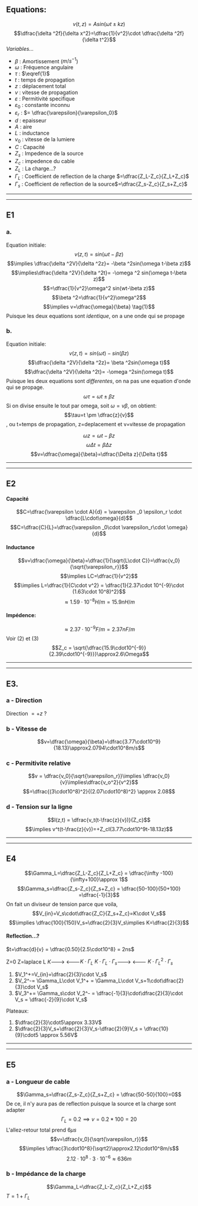 ## Equations:
$$v(t,z)=Asin(\omega t \pm kz)$$$$\dfrac{\delta ^2f}{\delta x^2}=\dfrac{1}{v^2}\cdot \dfrac{\delta ^2f}{\delta t^2}$$
*Variables...*
 - $\beta$ : Amortissement (${m/s}^{-1}$)
- $\omega$ : Fréquence angulaire
- $\tau$ : $\eqref{1}$
- $t$ : temps de propagation
- $z$ : déplacement total
- $v$ : vitesse de propagation
- $\varepsilon$ : Permitivité specifique
- $\varepsilon _0$ : constante inconnu
- $\varepsilon_r$ : $= \dfrac{\varepsilon}{\varepsilon_0}$ 
- $d$ : epaisseur 
- $A$ : aire
- $L$ : inductance
- $v_0$ : vitesse de la lumiere
- $C$ : Capacité
- $Z_s$ : Impedence de la source
- $Z_c$ : impedence du cable
- $Z_L$ : La charge...?
- $\Gamma_L$ : Coefficient de reflection de la charge $=\dfrac{Z_L-Z_c}{Z_L+Z_c}$ 
- $\Gamma_s$ : Coefficient de reflection de la source$=\dfrac{Z_s-Z_c}{Z_s+Z_c}$

-- --
-- --

## E1
### a.
Equation initiale:$$v(z,t) =sin(\omega t-\beta z)$$
$$\implies \dfrac{\delta ^2V}{\delta ^2z}= -\beta ^2sin(\omega t-\beta z)$$
$$\implies\dfrac{\delta ^2V}{\delta ^2t}= -\omega ^2 sin(\omega t-\beta z)$$
$$=\dfrac{1}{v^2}\omega^2 sin(wt-\beta z)$$
$$\beta ^2=\dfrac{1}{v^2}\omega^2$$$$\implies v=\dfrac{\omega}{\beta} \tag{1}$$
Puisque les deux equations sont *identique*, on a une onde qui se propage

### b.
Equation initiale:$$v(z,t) =sin(\omega t)-sin(\beta z)$$
$$\dfrac{\delta ^2V}{\delta ^2z}= \beta ^2sin(\omega t)$$$$\dfrac{\delta ^2V}{\delta ^2t}= -\omega ^2sin(\omega t)$$
Puisque les deux equations sont *differentes*, on na pas une equation d'onde qui se propage.
$$\omega \tau=\omega t\pm\beta z$$Si on divise ensuite le tout par omega, soit $\omega=v\beta$, on obtient:
$$\tau=t \pm \dfrac{z}{v}$$, ou t=temps de propagation, z=deplacement et v=vitesse de propagation 

$$\omega z=\omega t -\beta z$$$$\omega\Delta t = \beta \Delta z$$$$v=\dfrac{\omega}{\beta}=\dfrac{\Delta z}{\Delta t}$$
-- --
-- --

## E2
#### Capacité
$$C=\dfrac{\varepsilon \cdot A}{d} = \varepsilon _0 \epsilon_r \cdot \dfrac{L\cdot\omega}{d}$$$$C=\dfrac{C}{L}=\dfrac{\varepsilon _0\cdot \varepsilon_r\cdot \omega}{d}$$
#### Inductance
$$v=\dfrac{\omega}{\beta}=\dfrac{1}{\sqrt{L\cdot C}}=\dfrac{v_0}{\sqrt{\varepsilon_r}}$$$$\implies LC=\dfrac{1}{v^2}$$$$\implies L=\dfrac{1}{C\cdot v^2} = \dfrac{1}{2.37\cdot 10^{-9}\cdot (1.63\cdot 10^8)^2}$$$$\approx1.59\cdot 10^{-8}H/m=15.9nH/m \tag{2}$$
#### Impédence:
$$\approx2.37\cdot10^{-9}F/m = 2.37nF/m\tag{3}$$Voir (2) et (3)$$Z_c = \sqrt{\dfrac{15.9\cdot10^{-9}}{2.39\cdot10^{-9}}}\approx2.6\Omega$$

-- --
-- --


## E3.
### a - Direction
Direction $=+z$ ?

### b - Vitesse de 
$$v=\dfrac{\omega}{\beta}=\dfrac{3.77\cdot10^9}{18.13}\approx2.0794\cdot10^8m/s$$

### c - Permitivite relative
$$v = \dfrac{v_0}{\sqrt{\varepsilon_r}}\implies \dfrac{v_0}{v}\implies\dfrac{v_o^2}{v^2}$$$$=\dfrac{(3\cdot10^8)^2}{(2.07\cdot10^8)^2} \approx 2.08$$
### d - Tension sur la ligne
$$I(z,t) = \dfrac{v_t(t-\frac{z}{v})}{Z_c}$$$$\implies v^t(t-\frac{z}{v})=+Z_cI(3.77\cdot10^9t-18.13z)$$
-- --
-- --


## E4
$$\Gamma_L=\dfrac{Z_L-Z_c}{Z_L+Z_c} = \dfrac{\infty -100}{\infty+100}\approx 1$$$$\Gamma_s=\dfrac{Z_s-Z_c}{Z_s+Z_c} = \dfrac{50-100}{50+100} =\dfrac{-1}{3}$$
On fait un diviseur de tension parce que voila, $$V_{in}=V_s\cdot\dfrac{Z_C}{Z_s+Z_c}=K\cdot V_s$$$$\implies \dfrac{100}{150}V_s=\dfrac{2}{3}V_s\implies K=\dfrac{2}{3}$$
#### Reflection...?
$t=\dfrac{d}{v} = \dfrac{0.50}{2.5\cdot10^8} = 2ns$

Z=0       Z=laplace L
$K$--->
<---$K\cdot \Gamma_L$
$K\cdot \Gamma_L\cdot\Gamma_s$--->
<--- $K\cdot \Gamma_L^2\cdot\Gamma_s$

1. $V_1^+=V_{in}=\dfrac{2}{3}\cdot V_s$
2. $V_2^-= \Gamma_L\cdot V_1^+ = \Gamma_L\cdot V_s=1\cdot\dfrac{2}{3}\cdot V_s$
3. $V_3^+= \Gamma_s\cdot V_2^- = \dfrac{-1}{3}\cdot\dfrac{2}{3}\cdot V_s = \dfrac{-2}{9}\cdot V_s$

Plateaux:
1. $\dfrac{2}{3}\cdot5\approx 3.33V$
2. $\dfrac{2}{3}V_s+\dfrac{2}{3}V_s-\dfrac{2}{9}V_s = \dfrac{10}{9}\cdot5 \approx 5.56V$ 


-- --
-- --


## E5
### a - Longueur de cable
$$\Gamma_s=\dfrac{Z_s-Z_c}{Z_s+Z_c} = \dfrac{50-50}{100}=0$$De ce, il n'y aura pas de reflection puisque la source et la charge sont adapter
$$\Gamma_L=0.2\implies v=0.2*100=20$$
L'allez-retour total prend $6\mu s$ 
$$v=\dfrac{v_0}{\sqrt{\varepsilon_r}}$$$$\implies \dfrac{3\cdot10^8}{\sqrt2}\approx2.12\cdot10^8m/s$$$$2.12\cdot10^8\cdot3\cdot10^{-6}\approx636m$$
### b - Impédance de la charge
$$\Gamma_L=\dfrac{Z_L-Z_c}{Z_L+Z_c}$$
$T=1+\Gamma_L$
